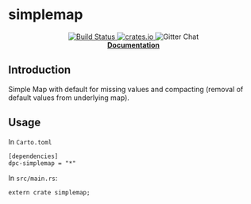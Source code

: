 # simplemap

<p align="center">
  <a href="https://travis-ci.org/dpc/simplemap-rs">
      <img src="https://img.shields.io/travis/dpc/simplemap-rs/master.svg?style=flat-square" alt="Build Status">
  </a>
  <a href="https://crates.io/crates/simplemap">
      <img src="http://meritbadge.herokuapp.com/simplemap?style=flat-square" alt="crates.io">
  </a>
  <img src="https://img.shields.io/badge/GITTER-join%20chat-green.svg?style=flat-square" alt="Gitter Chat">
  <br>
  <strong><a href="//dpc.github.io/simplemap-rs/">Documentation</a></strong>
</p>


## Introduction

Simple Map with default for missing values and compacting (removal of default values from underlying map).

## Usage

In `Carto.toml`

	[dependencies]
	dpc-simplemap = "*"

In `src/main.rs`:

	extern crate simplemap;
